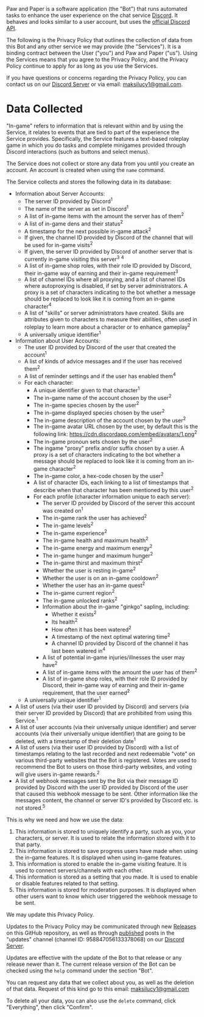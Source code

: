 Paw and Paper is a software application (the "Bot") that runs automated tasks to enhance the user experience on the chat service [Discord](https://discordapp.com).
It behaves and looks similar to a user account, but uses the [official Discord API](https://discord.com/developers/docs/intro).

The following is the Privacy Policy that outlines the collection of data from this Bot and any other service we may provide (the "Services").
It is a binding contract between the User ("you") and Paw and Paper ("us").
Using the Services means that you agree to the Privacy Policy, and the Privacy Policy continue to apply for as long as you use the Services.

If you have questions or concerns regarding the Privacy Policy, you can contact us on our [Discord Server](https://discord.gg/9DENgj8q5Q) or via email: maksilucy1@gmail.com.

# Data Collected

"In-game" refers to information that is relevant within and by using the Service, it relates to events that are tied to part of the experience the Service provides. Specifically, the Service features a text-based roleplay game in which you do tasks and complete minigames provided through Discord interactions (such as buttons and select menus).

The Service does not collect or store any data from you until you create an account. An account is created when using the `name` command.

The Service collects and stores the following data in its database:

- Information about Server Accounts:
  - The server ID provided by Discord<sup>1</sup>
  - The name of the server as set in Discord<sup>1</sup>
  - A list of in-game items with the amount the server has of them<sup>2</sup>
  - A list of in-game dens and their status<sup>2</sup>
  - A timestamp for the next possible in-game attack<sup>2</sup>
  - If given, the channel ID provided by Discord of the channel that will be used for in-game visits<sup>2</sup>
  - If given, the server ID provided by Discord of another server that is currently in-game visiting this server<sup>3</sup> <sup>4</sup>
  - A list of in-game shop roles, with their role ID provided by Discord, their in-game way of earning and their in-game requirement<sup>3</sup>
  - A list of channel IDs where all proxying, and a list of channel IDs where autoproxying is disabled, if set by server administrators. A proxy is a set of characters indicating to the bot whether a message should be replaced to look like it is coming from an in-game character<sup>4</sup>
  - A list of "skills" or server administrators have created. Skills are attributes given to characters to measure their abilities, often used in roleplay to learn more about a character or to enhance gameplay<sup>2</sup>
  - A universally unique identifier<sup>1</sup>
- Information about User Accounts:
  - The user ID provided by Discord of the user that created the account<sup>1</sup>
  - A list of kinds of advice messages and if the user has received them<sup>2</sup>
  - A list of reminder settings and if the user has enabled them<sup>4</sup>
  - For each character:
    - A unique identifier given to that character<sup>1</sup>
    - The in-game name of the account chosen by the user<sup>2</sup>
    - The in-game species chosen by the user<sup>2</sup>
	- The in-game displayed species chosen by the user<sup>2</sup>
    - The in-game description of the account chosen by the user<sup>2</sup>
    - The in-game avatar URL chosen by the user, by default this is the following link: https://cdn.discordapp.com/embed/avatars/1.png<sup>2</sup>
    - The in-game pronoun sets chosen by the user<sup>2</sup>
	- The ingame "proxy" prefix and/or suffix chosen by a user. A proxy is a set of characters indicating to the bot whether a message should be replaced to look like it is coming from an in-game character<sup>2</sup>
    - The in-game color, a hex-code chosen by the user<sup>2</sup>
	- A list of character IDs, each linking to a list of timestamps that describe when that character has been mentioned by this user<sup>2</sup>
	- For each profile (character information unique to each server):
	  - The server ID provided by Discord of the server this account was created on<sup>1</sup>
      - The in-game rank the user has achieved<sup>2</sup>
      - The in-game levels<sup>2</sup>
      - The in-game experience<sup>2</sup>
      - The in-game health and maximum health<sup>2</sup>
      - The in-game energy and maximum energy<sup>2</sup>
      - The in-game hunger and maximum hunger<sup>2</sup>
      - The in-game thirst and maximum thirst<sup>2</sup>
      - Whether the user is resting in-game<sup>2</sup>
      - Whether the user is on an in-game cooldown<sup>2</sup>
      - Whether the user has an in-game quest<sup>2</sup>
      - The in-game current region<sup>2</sup>
      - The in-game unlocked ranks<sup>2</sup>
      - Information about the in-game "ginkgo" sapling, including:
        - Whether it exists<sup>2</sup>
        - Its health<sup>2</sup>
        - How often it has been watered<sup>2</sup>
        - A timestamp of the next optimal watering time<sup>2</sup>
        - A channel ID provided by Discord of the channel it has last been watered in<sup>4</sup>
      - A list of potential in-game injuries/illnesses the user may have<sup>2</sup>
      - A list of in-game items with the amount the user has of them<sup>2</sup>
      - A list of in-game shop roles, with their role ID provided by Discord, their in-game way of earning and their in-game requirement, that the user earned<sup>2</sup>
  - A universally unique identifier<sup>1</sup>
- A list of users (via their user ID provided by Discord) and servers (via their server ID provided by Discord) that are prohibited from using this Service.<sup>1</sup>
- A list of user accounts (via their universally unique identifier) and server accounts (via their universally unique identifier) that are going to be deleted, with a timestamp of their deletion date<sup>1</sup>
- A list of users (via their user ID provided by Discord) with a list of timestamps relating to the last recorded and next redeemable "vote" on various third-party websites that the Bot is registered. Votes are used to recommend the Bot to users on those third-party websites, and voting will give users in-game rewards.<sup>2</sup>
- A list of webhook messages sent by the Bot via their message ID provided by Discord with the user ID provided by Discord of the user that caused this webhook message to be sent. Other information like the messages content, the channel or server ID's provided by Discord etc. is not stored.<sup>5</sup>

This is why we need and how we use the data:
1. This information is stored to uniquely identify a party, such as you, your characters, or server. It is used to relate the information stored with it to that party.
2. This information is stored to save progress users have made when using the in-game features. It is displayed when using in-game features.
3. This information is stored to enable the in-game visiting feature. It is used to connect servers/channels with each other.
4. This information is stored as a setting that you made. It is used to enable or disable features related to that setting.
5. This information is stored for moderation purposes. It is displayed when other users want to know which user triggered the webhook message to be sent.

We may update this Privacy Policy.

Updates to the Privacy Policy may be communicated through new [Releases](https://github.com/MaksiRose/paw-and-paper/releases) on this GitHub repository, as well as through [published](https://support.discord.com/hc/en-us/articles/360032008192-Announcement-Channels-) posts in the "updates" channel (channel ID: 958847056133378068) on our [Discord Server](https://discord.gg/9DENgj8q5Q).

Updates are effective with the update of the Bot to that release or any release newer than it.
The current release version of the Bot can be checked using the `help` command under the section "Bot".

You can request any data that we collect about you, as well as the deletion of that data. Request of this kind go to this email: maksilucy1@gmail.com

To delete all your data, you can also use the `delete` command, click "Everything", then click "Confirm".